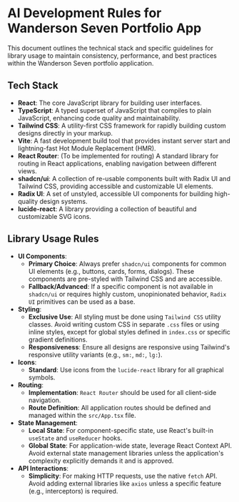 # AI Development Rules for Wanderson Seven Portfolio App

This document outlines the technical stack and specific guidelines for library usage to maintain consistency, performance, and best practices within the Wanderson Seven portfolio application.

## Tech Stack

*   **React**: The core JavaScript library for building user interfaces.
*   **TypeScript**: A typed superset of JavaScript that compiles to plain JavaScript, enhancing code quality and maintainability.
*   **Tailwind CSS**: A utility-first CSS framework for rapidly building custom designs directly in your markup.
*   **Vite**: A fast development build tool that provides instant server start and lightning-fast Hot Module Replacement (HMR).
*   **React Router**: (To be implemented for routing) A standard library for routing in React applications, enabling navigation between different views.
*   **shadcn/ui**: A collection of re-usable components built with Radix UI and Tailwind CSS, providing accessible and customizable UI elements.
*   **Radix UI**: A set of unstyled, accessible UI components for building high-quality design systems.
*   **lucide-react**: A library providing a collection of beautiful and customizable SVG icons.

## Library Usage Rules

*   **UI Components**:
    *   **Primary Choice**: Always prefer `shadcn/ui` components for common UI elements (e.g., buttons, cards, forms, dialogs). These components are pre-styled with Tailwind CSS and are accessible.
    *   **Fallback/Advanced**: If a specific component is not available in `shadcn/ui` or requires highly custom, unopinionated behavior, `Radix UI` primitives can be used as a base.
*   **Styling**:
    *   **Exclusive Use**: All styling must be done using `Tailwind CSS` utility classes. Avoid writing custom CSS in separate `.css` files or using inline styles, except for global styles defined in `index.css` or specific gradient definitions.
    *   **Responsiveness**: Ensure all designs are responsive using Tailwind's responsive utility variants (e.g., `sm:`, `md:`, `lg:`).
*   **Icons**:
    *   **Standard**: Use icons from the `lucide-react` library for all graphical symbols.
*   **Routing**:
    *   **Implementation**: `React Router` should be used for all client-side navigation.
    *   **Route Definition**: All application routes should be defined and managed within the `src/App.tsx` file.
*   **State Management**:
    *   **Local State**: For component-specific state, use React's built-in `useState` and `useReducer` hooks.
    *   **Global State**: For application-wide state, leverage React Context API. Avoid external state management libraries unless the application's complexity explicitly demands it and is approved.
*   **API Interactions**:
    *   **Simplicity**: For making HTTP requests, use the native `fetch` API. Avoid adding external libraries like `axios` unless a specific feature (e.g., interceptors) is required.